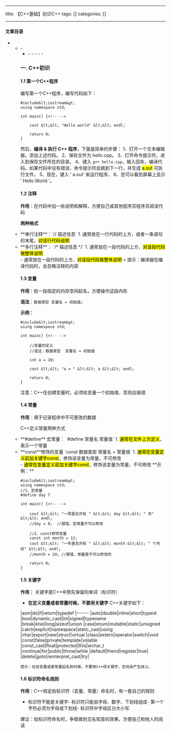 
--- 
title:  【C++基础】初识C++ 
tags: []
categories: [] 

---


#### 文章目录
- <ul><li>- <ul><li>- - - - - 


### 一. C++初识

#### 1.1 第一个C++程序

编写第一个C++程序，编写代码如下：

```
#include&lt;iostream&gt;
using namespace std;

int main() {<!-- -->

	cout &lt;&lt; "Hello world" &lt;&lt; endl;

	return 0;
}

```

然后，**编译 &amp; 执行 C++ 程序**，下面是简单的步骤： 1、打开一个文本编辑器，添加上述代码。 2、保存文件为 hello.cpp。 3、打开命令提示符，进入到保存文件所在的目录。 4、键入 `g++ hello.cpp`，输入回车，编译代码。如果代码中没有错误，命令提示符会跳到下一行，并生成 <mark>a.out</mark> 可执行文件。 5、现在，键入 ’ a.out’ 来运行程序。 6、您可以看到屏幕上显示 ’ Hello World '。

#### 1.2 注释

**作用**：在代码中加一些说明和解释，方便自己或其他程序员程序员阅读代码

**两种格式**
<li>**单行注释**：`// 描述信息` 
  1. 通常放在一行代码的上方，或者一条语句的末尾，<mark>对该行代码说明</mark> </li><li>**多行注释**： `/* 描述信息 */` 
  1. 通常放在一段代码的上方，<mark>对该段代码做整体说明</mark> </li>- 通常放在一段代码的上方，<mark>对该段代码做整体说明</mark>
>  
 提示：编译器在编译代码时，会忽略注释的内容 


#### 1.3 变量

**作用**：给一段指定的内存空间起名，方便操作这段内存

**语法**：`数据类型 变量名 = 初始值;`

**示例：**

```
#include&lt;iostream&gt;
using namespace std;

int main() {<!-- -->

	//变量的定义
	//语法：数据类型  变量名 = 初始值

	int a = 10;

	cout &lt;&lt; "a = " &lt;&lt; a &lt;&lt; endl;

	return 0;
}

```

>  
 注意：C++在创建变量时，必须给变量一个初始值，否则会报错 


#### 1.4 常量

**作用**：用于记录程序中不可更改的数据

C++定义常量两种方式
<li> **#define** 宏常量： `#define 常量名 常量值` 
  1. <mark>通常在文件上方定义</mark>，表示一个常量 </li><li> **const**修饰的变量 `const 数据类型 常量名 = 常量值` 
  1. <mark>通常在变量定义前加关键字const</mark>，修饰该变量为常量，不可修改 </li>- <mark>通常在变量定义前加关键字const</mark>，修饰该变量为常量，不可修改
**示例：**

```
#include&lt;iostream&gt;
using namespace std;
//1、宏常量
#define day 7

int main() {<!-- -->

	cout &lt;&lt; "一周里总共有 " &lt;&lt; day &lt;&lt; " 天" &lt;&lt; endl;
	//day = 8;  //报错，宏常量不可以修改

	//2、const修饰变量
	const int month = 12;
	cout &lt;&lt; "一年里总共有 " &lt;&lt; month &lt;&lt; " 个月份" &lt;&lt; endl;
	//month = 24; //报错，常量是不可以修改的

	return 0;
}

```

#### 1.5 关键字

**作用：** 关键字是C++中预先保留的单词（标识符）
- **在定义变量或者常量时候，不要用关键字**
C++关键字如下：

|asm|do|if|return|typedef
|------
|auto|double|inline|short|typeid
|bool|dynamic_cast|int|signed|typename
|break|else|long|sizeof|union
|case|enum|mutable|static|unsigned
|catch|explicit|namespace|static_cast|using
|char|export|new|struct|virtual
|class|extern|operator|switch|void
|const|false|private|template|volatile
|const_cast|float|protected|this|wchar_t
|continue|for|public|throw|while
|default|friend|register|true|
|delete|goto|reinterpret_cast|try|

`提示：在给变量或者常量起名称时候，不要用C++得关键字，否则会产生歧义。`

#### 1.6 标识符命名规则

**作用**：C++规定给标识符（变量、常量）命名时，有一套自己的规则
- 标识符不能是关键字- 标识符只能由字母、数字、下划线组成- 第一个字符必须为字母或下划线- 标识符中字母区分大小写
>  
 建议：给标识符命名时，争取做到见名知意的效果，方便自己和他人的阅读 

